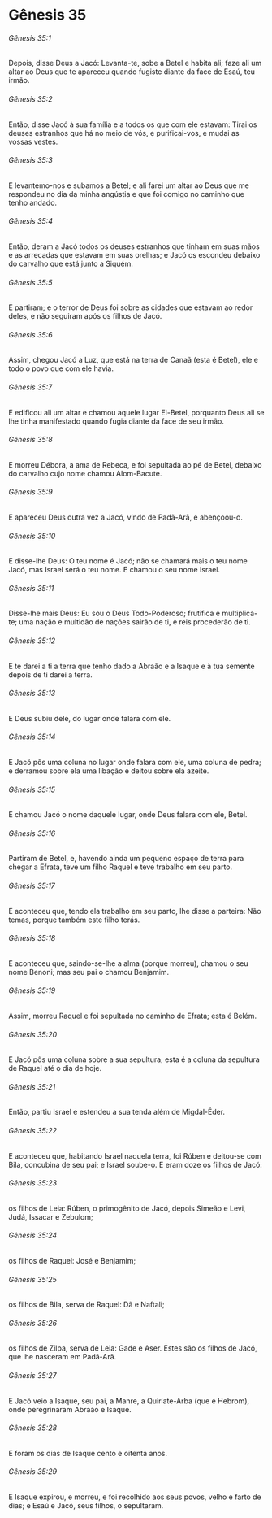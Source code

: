 # Gênesis 35

###### Gênesis 35:1

Depois, disse Deus a Jacó: Levanta-te, sobe a Betel e habita ali; faze ali um altar ao Deus que te apareceu quando fugiste diante da face de Esaú, teu irmão.

###### Gênesis 35:2

Então, disse Jacó à sua família e a todos os que com ele estavam: Tirai os deuses estranhos que há no meio de vós, e purificai-vos, e mudai as vossas vestes.

###### Gênesis 35:3

E levantemo-nos e subamos a Betel; e ali farei um altar ao Deus que me respondeu no dia da minha angústia e que foi comigo no caminho que tenho andado.

###### Gênesis 35:4

Então, deram a Jacó todos os deuses estranhos que tinham em suas mãos e as arrecadas que estavam em suas orelhas; e Jacó os escondeu debaixo do carvalho que está junto a Siquém.

###### Gênesis 35:5

E partiram; e o terror de Deus foi sobre as cidades que estavam ao redor deles, e não seguiram após os filhos de Jacó.

###### Gênesis 35:6

Assim, chegou Jacó a Luz, que está na terra de Canaã (esta é Betel), ele e todo o povo que com ele havia.

###### Gênesis 35:7

E edificou ali um altar e chamou aquele lugar El-Betel, porquanto Deus ali se lhe tinha manifestado quando fugia diante da face de seu irmão.

###### Gênesis 35:8

E morreu Débora, a ama de Rebeca, e foi sepultada ao pé de Betel, debaixo do carvalho cujo nome chamou Alom-Bacute.

###### Gênesis 35:9

E apareceu Deus outra vez a Jacó, vindo de Padã-Arã, e abençoou-o.

###### Gênesis 35:10

E disse-lhe Deus: O teu nome é Jacó; não se chamará mais o teu nome Jacó, mas Israel será o teu nome. E chamou o seu nome Israel.

###### Gênesis 35:11

Disse-lhe mais Deus: Eu sou o Deus Todo-Poderoso; frutifica e multiplica-te; uma nação e multidão de nações sairão de ti, e reis procederão de ti.

###### Gênesis 35:12

E te darei a ti a terra que tenho dado a Abraão e a Isaque e à tua semente depois de ti darei a terra.

###### Gênesis 35:13

E Deus subiu dele, do lugar onde falara com ele.

###### Gênesis 35:14

E Jacó pôs uma coluna no lugar onde falara com ele, uma coluna de pedra; e derramou sobre ela uma libação e deitou sobre ela azeite.

###### Gênesis 35:15

E chamou Jacó o nome daquele lugar, onde Deus falara com ele, Betel.

###### Gênesis 35:16

Partiram de Betel, e, havendo ainda um pequeno espaço de terra para chegar a Efrata, teve um filho Raquel e teve trabalho em seu parto.

###### Gênesis 35:17

E aconteceu que, tendo ela trabalho em seu parto, lhe disse a parteira: Não temas, porque também este filho terás.

###### Gênesis 35:18

E aconteceu que, saindo-se-lhe a alma (porque morreu), chamou o seu nome Benoni; mas seu pai o chamou Benjamim.

###### Gênesis 35:19

Assim, morreu Raquel e foi sepultada no caminho de Efrata; esta é Belém.

###### Gênesis 35:20

E Jacó pôs uma coluna sobre a sua sepultura; esta é a coluna da sepultura de Raquel até o dia de hoje.

###### Gênesis 35:21

Então, partiu Israel e estendeu a sua tenda além de Migdal-Éder.

###### Gênesis 35:22

E aconteceu que, habitando Israel naquela terra, foi Rúben e deitou-se com Bila, concubina de seu pai; e Israel soube-o. E eram doze os filhos de Jacó:

###### Gênesis 35:23

os filhos de Leia: Rúben, o primogênito de Jacó, depois Simeão e Levi, Judá, Issacar e Zebulom;

###### Gênesis 35:24

os filhos de Raquel: José e Benjamim;

###### Gênesis 35:25

os filhos de Bila, serva de Raquel: Dã e Naftali;

###### Gênesis 35:26

os filhos de Zilpa, serva de Leia: Gade e Aser. Estes são os filhos de Jacó, que lhe nasceram em Padã-Arã.

###### Gênesis 35:27

E Jacó veio a Isaque, seu pai, a Manre, a Quiriate-Arba (que é Hebrom), onde peregrinaram Abraão e Isaque.

###### Gênesis 35:28

E foram os dias de Isaque cento e oitenta anos.

###### Gênesis 35:29

E Isaque expirou, e morreu, e foi recolhido aos seus povos, velho e farto de dias; e Esaú e Jacó, seus filhos, o sepultaram.

